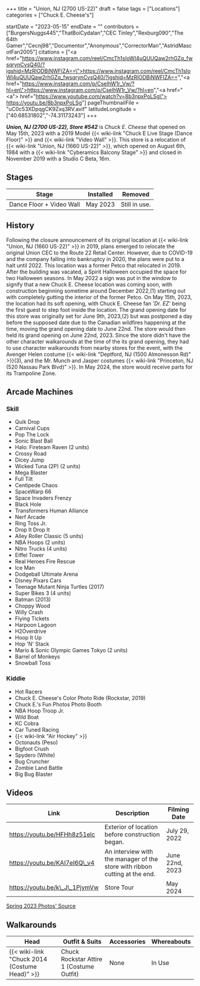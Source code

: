+++
title = "Union, NJ (2700 US-22)"
draft = false
tags = ["Locations"]
categories = ["Chuck E. Cheese's"]


startDate = "2023-05-15"
endDate = ""
contributors = ["BurgersNuggs445","ThatBoiCydalan","CEC Tinley","Rexburg090","The 64th Gamer","Cecnj98","Documentor","Anonymous","CorrectorMan","AstridMascotFan2005"]
citations = ["<a href=\"https://www.instagram.com/reel/CmcTh1sIoWI4uQUUQaw2rhGZq_fwsqrynCvsQ40/?igshid=MzRlODBiNWFlZA==\">https://www.instagram.com/reel/CmcTh1sIoWI4uQUUQaw2rhGZq_fwsqrynCvsQ40/?igshid=MzRlODBiNWFlZA==</a>","<a href=\"https://www.instagram.com/p/CseIhW1r_Vw/?hl=en\">https://www.instagram.com/p/CseIhW1r_Vw/?hl=en</a>","<a href=\"<a\"> href=\"https://www.youtube.com/watch?v=8b3npxPoLSg\"> https://youtu.be/8b3npxPoLSg</a></a>"]
pageThumbnailFile = "uC0c53XDpqgCK9Zxq3RV.avif"
latitudeLongitude = ["40.68531802","-74.31173243"]
+++

***Union, NJ (2700 US-22), Store #542*** is *Chuck E. Cheese* that opened on May 15th, 2023 with a 2019 Model {{< wiki-link "Chuck E Live Stage (Dance Floor)" >}} and {{< wiki-link "Video Wall" >}}. This store is a relocation of {{< wiki-link "Union, NJ (1660 US-22)" >}}, which opened on August 6th, 1984 with a {{< wiki-link "Cyberamics Balcony Stage" >}} and closed in November 2019 with a Studio C Beta, 16m.

## Stages

| Stage                    | Installed | Removed       |
|--------------------------|-----------|---------------|
| Dance Floor + Video Wall | May 2023  | Still in use. |

## History

Following the closure announcement of its original location at {{< wiki-link "Union, NJ (1660 US-22)" >}} in 2019, plans emerged to relocate the original Union CEC to the Route 22 Retail Center. However, due to COVID-19 and the company falling into bankruptcy in 2020, the plans were put to a halt until 2022. This location was a former Petco that relocated in 2019. After the building was vacated, a Spirit Halloween occupied the space for two Halloween seasons. In May 2022 a sign was put in the window to signify that a new Chuck E. Cheese location was coming soon, with construction beginning sometime around December 2022,(1) starting out with completely gutting the interior of the former Petco. On May 15th, 2023, the location had its soft opening, with Chuck E. Cheese fan *'Dr. EZ*' being the first guest to step foot inside the location. The grand opening date for this store was originally set for June 9th, 2023,(2) but was postponed a day before the supposed date due to the Canadian wildfires happening at the time, moving the grand opening date to June 22nd. The store would then held its grand opening on June 22nd, 2023. Since the store didn't have the other character walkarounds at the time of the its grand opening, they had to use character walkarounds from nearby stores for the event, with the Avenger Helen costume {{< wiki-link "Deptford, NJ (1500 Almonesson Rd)" >}}(3), and the Mr. Munch and Jasper costumes {{< wiki-link "Princeton, NJ (520 Nassau Park Blvd)" >}}. In May 2024, the store would receive parts for its Trampoline Zone.

## Arcade Machines

### Skill

- Quik Drop
- Carnival Cups
- Pop The Lock
- Sonic Blast Ball
- Halo: Fireteam Raven (2 units)
- Crossy Road
- Dicey Jump
- Wicked Tuna (2P) (2 units)
- Mega Blaster
- Full Tilt
- Centipede Chaos
- SpaceWarp 66
- Space Invaders Frenzy
- Black Hole
- Transformers Human Alliance
- Nerf Arcade
- Ring Toss Jr.
- Drop It Drop It
- Alley Roller Classic (5 units)
- NBA Hoops (2 units)
- Nitro Trucks (4 units)
- Eiffel Tower
- Real Heroes Fire Rescue
- Ice Man
- Dodgeball Ultimate Arena
- Disney Pixars Cars
- Teenage Mutant Ninja Turtles (2017)
- Super Bikes 3 (4 units)
- Batman (2013)
- Choppy Wood
- Willy Crash
- Flying Tickets
- Harpoon Lagoon
- H2Overdrive
- Hoop It Up
- Hop 'N' Stack
- Mario &amp; Sonic Olympic Games Tokyo (2 units)
- Barrel of Monkeys
- Snowball Toss

### Kiddie

- Hot Racers
- Chuck E. Cheese's Color Photo Ride (Rockstar, 2019)
- Chuck E.'s Fun Photos Photo Booth
- NBA Hoop Troop Jr.
- Wild Boat
- KC Cobra
- Car Tuned Racing
- {{< wiki-link "Air Hockey" >}}
- Octonauts (Peso)
- Bigfoot Crush
- Spydero (White)
- Bug Cruncher
- Zombie Land Battle
- Big Bug Blaster

## Videos

| Link                           | Description                                                                | Filming Date    |
|--------------------------------|----------------------------------------------------------------------------|-----------------|
| https://youtu.be/HFHh8z51elc   | Exterior of location before construction began.                            | July 29, 2022   |
| https://youtu.be/KAI7eI6Q\_v4  | An interview with the manager of the store with ribbon cutting at the end. | June 22nd, 2023 |
| https://youtu.be/k\_J\_1PjymVw | Store Tour                                                                 | May 2024        |

[Spring 2023 Photos' Source](https://www.instagram.com/dr.ezofcec/)

## Walkarounds

| Head                                                | Outfit &amp; Suits                       | Accessories | Whereabouts |
|-----------------------------------------------------|------------------------------------------|-------------|-------------|
| {{< wiki-link "Chuck 2014 (Costume Head)" >}} | Chuck Rockstar Attire 1 (Costume Outfit) | None        | In Use      |